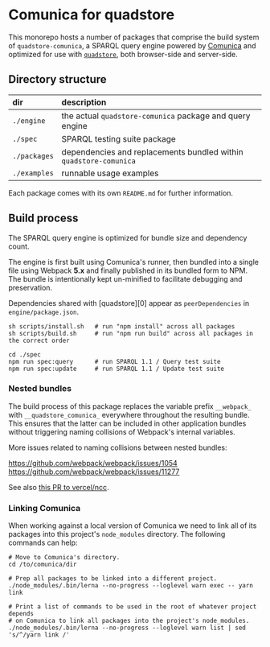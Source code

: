 
# Comunica for quadstore

This monorepo hosts a number of packages that comprise the build system of
`quadstore-comunica`, a SPARQL query engine powered by [Comunica][i1] and
optimized for use with [`quadstore`][i2], both browser-side and server-side. 

[i1]: https://comunica.dev
[i2]: https://www.npmjs.com/package/quadstore

## Directory structure

| dir          | description                                                       |
|:-------------|:------------------------------------------------------------------|
| `./engine`   | the actual `quadstore-comunica` package and query engine          |
| `./spec`     | SPARQL testing suite package                                      |
| `./packages` | dependencies and replacements bundled within `quadstore-comunica` |
| `./examples` | runnable usage examples                                           |

Each package comes with its own `README.md` for further information. 

## Build process

The SPARQL query engine is optimized for bundle size and dependency count.

The engine is first built using Comunica's runner, then bundled into a single
file using Webpack **5.x** and finally published in its bundled form to NPM.
The bundle is intentionally kept un-minified to facilitate debugging and
preservation.

Dependencies shared with [quadstore][0] appear as `peerDependencies` in 
`engine/package.json`.

```shell
sh scripts/install.sh   # run "npm install" across all packages
sh scripts/build.sh     # run "npm run build" across all packages in the correct order

cd ./spec
npm run spec:query      # run SPARQL 1.1 / Query test suite
npm run spec:update     # run SPARQL 1.1 / Update test suite
```

### Nested bundles

The build process of this package replaces the variable prefix `__webpack_` 
with `__quadstore_comunica_` everywhere throughout the resulting bundle.
This ensures that the latter can be included in other application bundles
without triggering naming collisions of Webpack's internal variables.

More issues related to naming collisions between nested bundles:

https://github.com/webpack/webpack/issues/1054
https://github.com/webpack/webpack/issues/11277

See also [this PR to vercel/ncc](https://github.com/vercel/ncc/pull/633).

### Linking Comunica

When working against a local version of Comunica we need to link all of its
packages into this project's `node_modules` directory. The following commands
can help:

```shell
# Move to Comunica's directory.
cd /to/comunica/dir

# Prep all packages to be linked into a different project.
./node_modules/.bin/lerna --no-progress --loglevel warn exec -- yarn link

# Print a list of commands to be used in the root of whatever project depends
# on Comunica to link all packages into the project's node_modules.
./node_modules/.bin/lerna --no-progress --loglevel warn list | sed 's/^/yarn link /'
```
